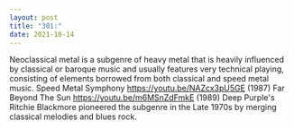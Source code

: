 ```yaml
---
layout: post
title: "301:"
date: 2021-10-14
---
```


Neoclassical metal is a subgenre of heavy metal that is heavily influenced by classical or baroque music and usually features very technical playing, consisting of elements borrowed from both classical and speed metal music.
 Speed Metal Symphony
https://youtu.be/NAZcx3pU5GE (1987)
 Far Beyond The Sun
https://youtu.be/m6MSnZdFmkE (1989) Deep Purple's Ritchie Blackmore pioneered the subgenre in the Late 1970s by merging classical melodies and blues rock.
